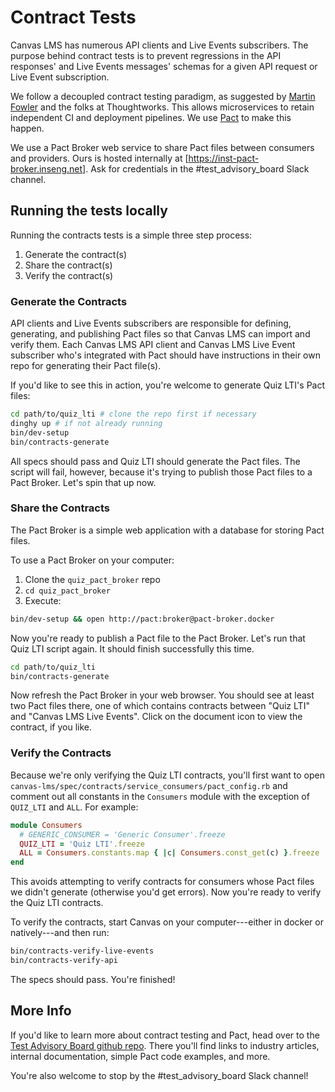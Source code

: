 # Contract Tests

Canvas LMS has numerous API clients and Live Events subscribers. The purpose
behind contract tests is to prevent regressions in the API responses' and Live
Events messages' schemas for a given API request or Live Event subscription.

We follow a decoupled contract testing paradigm, as suggested by [Martin Fowler]
and the folks at Thoughtworks. This allows microservices to retain independent
CI and deployment pipelines. We use [Pact] to make this happen.

We use a Pact Broker web service to share Pact files between consumers and
providers. Ours is hosted internally at [https://inst-pact-broker.inseng.net].
Ask for credentials in the #test_advisory_board Slack channel.

## Running the tests locally

Running the contracts tests is a simple three step process:

1. Generate the contract(s)
2. Share the contract(s)
3. Verify the contract(s)

### Generate the Contracts

API clients and Live Events subscribers are responsible for defining,
generating, and publishing Pact files so that Canvas LMS can import and verify
them. Each Canvas LMS API client and Canvas LMS Live Event subscriber who's
integrated with Pact should have instructions in their own repo for generating
their Pact file(s).

If you'd like to see this in action, you're welcome to generate Quiz LTI's Pact
files:

```sh
cd path/to/quiz_lti # clone the repo first if necessary
dinghy up # if not already running
bin/dev-setup
bin/contracts-generate
```

All specs should pass and Quiz LTI should generate the Pact files. The script
will fail, however, because it's trying to publish those Pact files to a Pact
Broker. Let's spin that up now.

### Share the Contracts

The Pact Broker is a simple web application with a database for storing Pact
files.

To use a Pact Broker on your computer:

1. Clone the `quiz_pact_broker` repo
2. `cd quiz_pact_broker`
3. Execute:

```sh
bin/dev-setup && open http://pact:broker@pact-broker.docker
```

Now you're ready to publish a Pact file to the Pact Broker. Let's run that Quiz
LTI script again. It should finish successfully this time.

```sh
cd path/to/quiz_lti
bin/contracts-generate
```

Now refresh the Pact Broker in your web browser. You should see at least two
Pact files there, one of which contains contracts between "Quiz LTI" and "Canvas
LMS Live Events". Click on the document icon to view the contract, if you like.

### Verify the Contracts

Because we're only verifying the Quiz LTI contracts, you'll first want to open
`canvas-lms/spec/contracts/service_consumers/pact_config.rb` and comment out all
constants in the `Consumers` module with the exception of `QUIZ_LTI` and `ALL`.
For example:

```ruby
module Consumers
  # GENERIC_CONSUMER = 'Generic Consumer'.freeze
  QUIZ_LTI = 'Quiz LTI'.freeze
  ALL = Consumers.constants.map { |c| Consumers.const_get(c) }.freeze
end
```

This avoids attempting to verify contracts for consumers whose Pact files we
didn't generate (otherwise you'd get errors). Now you're ready to verify the
Quiz LTI contracts.

To verify the contracts, start Canvas on your computer---either in docker or
natively---and then run:

```sh
bin/contracts-verify-live-events
bin/contracts-verify-api
```

The specs should pass. You're finished!

## More Info

If you'd like to learn more about contract testing and Pact, head over to the
[Test Advisory Board github repo]. There you'll find links to industry articles,
internal documentation, simple Pact code examples, and more.

You're also welcome to stop by the #test_advisory_board Slack channel!

[Martin Fowler]: https://martinfowler.com/articles/microservice-testing/#testing-contract-introduction
[Pact]: https://docs.pact.io/
[https://inst-pact-broker.inseng.net]: https://inst-pact-broker.inseng.net
[Test Advisory Board github repo]: https://github.com/instructure/test_advisory_board
